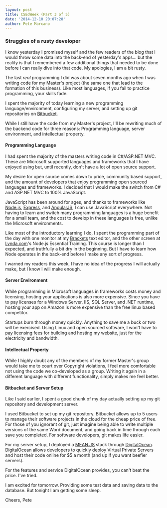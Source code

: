 ```yaml
---
layout: post
title: CSEdWeek (Part 3 of 5)
date: '2014-12-10 20:07:28'
author: Pete Marcano
---
```


### Struggles of a rusty developer
I know yesterday I promised myself and the few readers of the blog that I would throw some data into the back-end of yesterday's apps... but the reality is that I remembered a few additional things that needed to be done before I can really dive into that code. My apologies, I am a bit rusty.

The last *real* programming I did was about seven months ago when I was writing code for my Master's project (the same one that lead to the formation of this business). Like most languages, if you fail to practice programming, your skills fade.

I spent the majority of today learning a new programming language/environment, configuring my server, and setting up git repositories on [Bitbucket](https://bitbucket.org).

While I still have the code from my Master's project, I'll be rewriting much of the backend code for three reasons: Programming language, server environment, and intellectual property.

#### Programming Language
I had spent the majority of the masters writing code in C#/ASP.NET  MVC. These are Microsoft supported languages and frameworks that I have enjoyed using but, until recently, don't have a lot of open source support.

My desire for open source comes down to price, community based support, and the amount of developers that enjoy programming open sourced languages and frameworks. I decided that I would make the switch from C# and ASP.NET MVC to 100% JavaScript.

JavaScript has been around for ages, and thanks to frameworks like [Node.js](http://nodejs.org/), [Express](http://expressjs.com/), and [AngularJS](https://angularjs.org/), I can use JavaScript everywhere. Not having to learn and switch many programming languages is a huge benefit for a small team, and the cost to develop in these languages is free, unlike the Microsoft environments.

Like most of the introductory learning I do, I spent the programming part of the day with one monitor at my [Brackets](http://brackets.io/) text editor, and the other screen at [Lynda.com](http://www.lynda.com/)'s Node.js Essential Training. This course is longer than I expected, and truthfully a bit dry in the beginning. But I have to learn how Node operates in the back-end before I make any sort of progress.

I warned my readers this week, I have no idea of the progress I will actually make, but I know I will make enough.

#### Server Environment
While programming in Microsoft languages in frameworks costs money and licensing, hosting your applications is also more expensive. Since you have to pay licenses for a Windows Server, IIS, SQL Server, and .NET runtime, hosting your app on Amazon is more expensive than the free linux based competitor.

Startups burn through money quickly. Anything to save me a buck or two will be exercised. Using Linux and open sourced software, I won't have to pay licensing fees for building and hosting my website, just for the electricity and bandwidth.

#### Intellectual Property
While I highly doubt any of the members of my former Master's group would take me to court over Copyright violations, I feel more comfortable not using the code we co-developed as a group. Writing it again in a different language with different functionality, simply makes me feel better.

#### Bitbucket and Server Setup
Like I said earlier, I spent a good chunk of my day actually setting up my git repository and development server.

I used Bitbucket to set up my git repository. Bitbucket allows up to 5 users to manage their software projects in the cloud for the cheap price of free. For those of you ignorant of git, just imagine being able to write multiple versions of the same Word document, and going back in time through each save you completed. For software developers, git makes life easier.

For my server setup, I deployed a [MEAN.JS](http://meanjs.org/) stack through [DigitalOcean](https://www.digitalocean.com/?refcode=2cb06965cad7). DigitalOcean allows developers to quickly deploy Virtual Private Servers and host their code online for $5 a month (and up if you want beefier servers).

For the features and service DigitalOcean provides, you can't beat the price. I've tried.

I am excited for tomorrow. Providing some test data and saving data to the database. But tonight I am getting some sleep.

Cheers,
Pete
